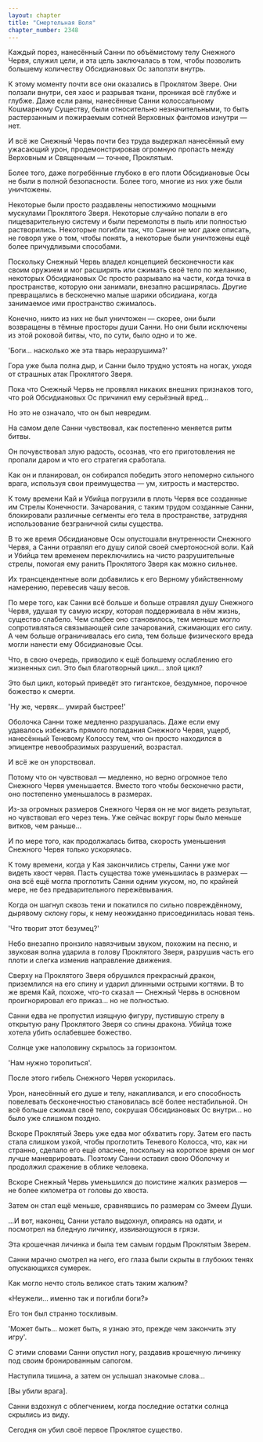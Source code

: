 ```yaml
---
layout: chapter
title: "Смертельная Воля"
chapter_number: 2348
---
```




Каждый порез, нанесённый Санни по объёмистому телу Снежного Червя, служил цели, и эта цель заключалась в том, чтобы позволить большему количеству Обсидиановых Ос заползти внутрь.

К этому моменту почти все они оказались в Проклятом Звере. Они ползали внутри, сея хаос и разрывая ткани, проникая всё глубже и глубже. Даже если раны, нанесённые Санни колоссальному Кошмарному Существу, были относительно незначительными, то быть растерзанным и пожираемым сотней Верховных фантомов изнутри — нет.

И всё же Снежный Червь почти без труда выдержал нанесённый ему ужасающий урон, продемонстрировав огромную пропасть между Верховным и Священным — точнее, Проклятым.

Более того, даже погребённые глубоко в его плоти Обсидиановые Осы не были в полной безопасности. Более того, многие из них уже были уничтожены.

Некоторые были просто раздавлены непостижимо мощными мускулами Проклятого Зверя. Некоторые случайно попали в его пищеварительную систему и были перемолоты в пыль или полностью растворились. Некоторые погибли так, что Санни не мог даже описать, не говоря уже о том, чтобы понять, а некоторые были уничтожены ещё более причудливыми способами.

Поскольку Снежный Червь владел концепцией бесконечности как своим оружием и мог расширять или сжимать своё тело по желанию, некоторых Обсидиановых Ос просто разрывало на части, когда точка в пространстве, которую они занимали, внезапно расширялась. Другие превращались в бесконечно малые шарики обсидиана, когда занимаемое ими пространство сжималось.

Конечно, никто из них не был уничтожен — скорее, они были возвращены в тёмные просторы души Санни. Но они были исключены из этой роковой битвы, что, по сути, было одно и то же.

'Боги... насколько же эта тварь неразрушима?'

Гора уже была полна дыр, и Санни было трудно устоять на ногах, уходя от страшных атак Проклятого Зверя.

Пока что Снежный Червь не проявлял никаких внешних признаков того, что рой Обсидиановых Ос причинил ему серьёзный вред...

Но это не означало, что он был невредим.

На самом деле Санни чувствовал, как постепенно меняется ритм битвы.

Он почувствовал злую радость, осознав, что его приготовления не пропали даром и что его стратегия сработала.

Как он и планировал, он собирался победить этого непомерно сильного врага, используя свои преимущества — ум, хитрость и мастерство.

К тому времени Кай и Убийца погрузили в плоть Червя все созданные им Стрелы Конечности. Зачарования, с таким трудом созданные Санни, блокировали различные сегменты его тела в пространстве, затрудняя использование безграничной силы существа.

В то же время Обсидиановые Осы опустошали внутренности Снежного Червя, а Санни отравлял его душу силой своей смертоносной воли. Кай и Убийца тем временем переключились на чисто разрушительные стрелы, помогая ему ранить Проклятого Зверя как можно сильнее.

Их трансцендентные воли добавились к его Верному убийственному намерению, перевесив чашу весов.

По мере того, как Санни всё больше и больше отравлял душу Снежного Червя, удушая ту самую искру, которая поддерживала в нём жизнь, существо слабело. Чем слабее оно становилось, тем меньше могло сопротивляться связывающей силе зачарований, сжимающих его силу. А чем больше ограничивалась его сила, тем больше физического вреда могли нанести ему Обсидиановые Осы.

Что, в свою очередь, приводило к ещё большему ослаблению его жизненных сил. Это был благотворный цикл... злой цикл?

Это был цикл, который приведёт это гигантское, бездумное, порочное божество к смерти.

'Ну же, червяк... умирай быстрее!'

Оболочка Санни тоже медленно разрушалась. Даже если ему удавалось избежать прямого попадания Снежного Червя, ущерб, нанесённый Теневому Колоссу тем, что он просто находился в эпицентре невообразимых разрушений, возрастал.

И всё же он упорствовал.

Потому что он чувствовал — медленно, но верно огромное тело Снежного Червя уменьшается. Вместо того чтобы бесконечно расти, оно постепенно уменьшалось в размерах.

Из-за огромных размеров Снежного Червя он не мог видеть результат, но чувствовал его через тень. Уже сейчас вокруг горы было меньше витков, чем раньше...

И по мере того, как продолжалась битва, скорость уменьшения Снежного Червя только ускорялась.

К тому времени, когда у Кая закончились стрелы, Санни уже мог видеть хвост червя. Пасть существа тоже уменьшилась в размерах — она всё ещё могла проглотить Санни одним укусом, но, по крайней мере, не без предварительного пережёвывания.

Когда он шагнул сквозь тени и покатился по сильно повреждённому, дырявому склону горы, к нему неожиданно присоединилась новая тень.

'Что творит этот безумец?'

Небо внезапно пронзило навязчивым звуком, похожим на песню, и звуковая волна ударила в голову Проклятого Зверя, разрушив часть его плоти и слегка изменив направление движения.

Сверху на Проклятого Зверя обрушился прекрасный дракон, приземлился на его спину и ударил длинными острыми когтями. В то же время Кай, похоже, что-то сказал — Снежный Червь в основном проигнорировал его приказ... но не полностью.

Санни едва не пропустил изящную фигуру, пустившую стрелу в открытую рану Проклятого Зверя со спины дракона. Убийца тоже хотела убить ослабевшее божество.

Солнце уже наполовину скрылось за горизонтом.

'Нам нужно торопиться'.

После этого гибель Снежного Червя ускорилась.

Урон, нанесённый его душе и телу, накапливался, и его способность повелевать бесконечностью становилась всё более нестабильной. Он всё больше сжимал своё тело, сокрушая Обсидиановых Ос внутри... но было уже слишком поздно.

Вскоре Проклятый Зверь уже едва мог обхватить гору. Затем его пасть стала слишком узкой, чтобы проглотить Теневого Колосса, что, как ни странно, сделало его ещё опаснее, поскольку на короткое время он мог лучше маневрировать. Поэтому Санни оставил свою Оболочку и продолжил сражение в облике человека.

Вскоре Снежный Червь уменьшился до поистине жалких размеров — не более километра от головы до хвоста.

Затем он стал ещё меньше, сравнявшись по размерам со Змеем Души.

...И вот, наконец, Санни устало выдохнул, опираясь на одати, и посмотрел на бледную личинку, извивающуюся в грязи.

Эта крошечная личинка и была тем самым гордым Проклятым Зверем.

Санни мрачно смотрел на него, его глаза были скрыты в глубоких тенях опускающихся сумерек.

Как могло нечто столь великое стать таким жалким?

«Неужели... именно так и погибли боги?»

Его тон был странно тоскливым.

'Может быть... может быть, я узнаю это, прежде чем закончить эту игру'.

С этими словами Санни опустил ногу, раздавив крошечную личинку под своим бронированным сапогом.

Наступила тишина, а затем он услышал знакомые слова...

[Вы убили врага].

Санни вздохнул с облегчением, когда последние остатки солнца скрылись из виду.

Сегодня он убил своё первое Проклятое существо.

